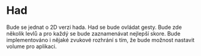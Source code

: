 # Had
Bude se jednat o 2D verzi hada. Had se bude ovládat gesty. Bude zde několik levlů a pro každý se bude zaznamenávat nejlepší skore. Bude implementováno i nějaké zvukové rozhrání s tím, že bude možnost nastavit volume pro aplikaci.
